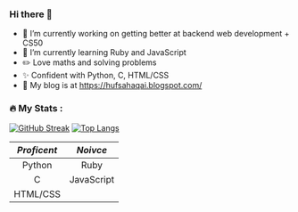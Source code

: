 ### Hi there 👋

- 🔭 I’m currently working on getting better at backend web development + CS50
- 🌱 I’m currently learning Ruby and JavaScript
- ✏️ Love maths and solving problems
- ✨ Confident with Python, C, HTML/CSS
- 📕 My blog is at https://hufsahaqai.blogspot.com/

### :fire: My Stats :
[![GitHub Streak](http://github-readme-streak-stats.herokuapp.com?user=HufsaHaq&theme=dark&background=000000)](https://git.io/streak-stats)
[![Top Langs](https://github-readme-stats.vercel.app/api/top-langs/?username=HufsaHaq)](https://github.com/anuraghazra/github-readme-stats)

| *Proficent* | *Noivce* |
| :---: | :---: |
| Python  | Ruby  |
| C  | JavaScript  |
| HTML/CSS  |   |
<!--
**HufsaHaq/HufsaHaq** is a ✨ _special_ ✨ repository because its `README.md` (this file) appears on your GitHub profile.

Here are some ideas to get you started:

- 🔭 I’m currently working on ...
- 🌱 I’m currently learning ...
- 👯 I’m looking to collaborate on ...
- 🤔 I’m looking for help with ...
- 💬 Ask me about ...
- 📫 How to reach me: ...
- 😄 Pronouns: ...
- ⚡ Fun fact: ...
-->
